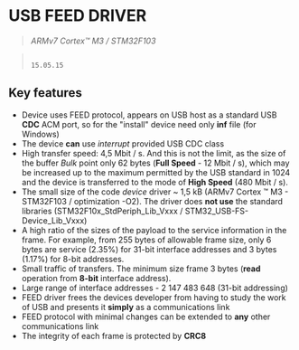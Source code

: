 # USB FEED DRIVER

> _ARMv7 Cortex™ M3 / STM32F103_

>																								15.05.15

## Key features

- Device uses FEED protocol, appears on USB host as a standard USB **CDC** ACM port, so for the "install" device need only **inf** file (for Windows) 
- The device **can** use *interrupt* provided USB CDC class 
- High transfer speed: 4,5 Mbit / s. And this is not the limit, as the size of the buffer *Bulk* point only 62 bytes (**Full Speed** - 12 Mbit / s), which may be increased up to the maximum permitted by the USB standard in 1024 and the device is transferred to the mode of **High Speed** (480 Mbit / s).
- The small size of the code *device* driver ~ 1,5 kB (ARMv7 Cortex ™ M3 - STM32F103 / optimization -O2). 
The driver does **not use** the standard libraries (STM32F10x_StdPeriph_Lib_Vxxx / STM32_USB-FS-Device_Lib_Vxxx)
- A high ratio of the sizes of the payload to the service information in the frame. 
For example, from 255 bytes of allowable frame size, only 6 bytes are service (2.35%) for 31-bit interface addresses and  3 bytes (1.17%) for 8-bit addresses.
- Small  traffic of transfers. The minimum size frame 3 bytes (**read** operation from **8-bit** interface address).   
- Large range of interface addresses - 2 147 483 648 (31-bit addressing) 
- FEED driver frees the devices developer from having to study the work of USB and presents it **simply** as a communications link 
- FEED protocol with minimal changes can be extended to **any** other communications link 
- The integrity of each frame is protected by **CRC8**
